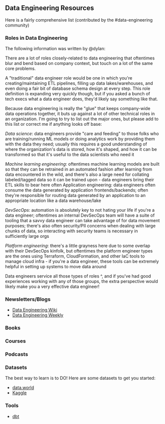 ## Data Engineering Resources

Here is a fairly comprehensive list (contributed by the #data-engineering community)

### Roles in Data Engineering 

The following information was written by @dylan:

There are a lot of roles closely-related to data
engineering that oftentimes blur and bend based on 
company context, but touch on a lot of the same core 
problems.

A "traditional" data engineer role would be one in which
you're creating/maintaining ETL pipelines, filling up data
lakes/warehouses, and even doing a fair bit of database schema
design at every step. This role definition is expanding very 
quickly though, but if you asked a bunch of tech execs what a 
data engineer does, they'd likely say something like that.

Because data engineering is really the "glue" that keeps 
company-wide data operations together, it buts up against a 
lot of other technical roles in an organization. I'm going to 
try to list out the major ones, but please add to this list or
correct me if anything looks off base:

*Data science*: data engineers provide "care and feeding" to 
those folks who are training/running ML models or doing 
analytics work by providing them with the data they need; 
usually this requires a good understanding of where the
organization's data is stored, how it's shaped, and how it 
can be transformed so that it's useful to the data scientists 
who need it

*Machine learning engineering*: oftentimes machine learning 
models are built so that they can be retrained in an automated 
fashion after learning from data encountered in the wild, and 
there's also a large need for collating labeled/tagged data so 
it can be trained upon - data engineers bring their ETL skills 
to bear here often
Application engineering: data engineers often 
consume the data generated by application frontends/backends; 
often they're responsible for routing data generated by an 
application to an appropriate location like a data warehouse/lake

*DevSecOps*: automation is absolutely key to not hating your life 
if you're a data engineer; oftentimes an internal DevSecOps team 
will have a suite of tooling that a savvy data engineer can take
advantage of for data movement purposes; there's also often security/PII 
concerns when dealing with large chunks of data, so interacting with security 
teams is necessary in sufficiently large orgs

*Platform engineering*: there's a little grayness here due to some 
overlap with their DevSecOps kinfolk, but oftentimes the platform 
engineer types are the ones using Terraform, CloudFormation, and 
other IaC tools to manage cloud infra - if you're a data engineer, 
these tools can be extremely helpful in setting up systems to move 
data around

Data engineers service all those types of roles ^, and if you've had 
good experiences working with any of those groups, the extra perspective
 would likely make you a very effective data engineer!

### Newsletters/Blogs
- [Data Engineering Wiki](https://dataengineering.wiki/Index)
- [Data Engineering Weekly](https://www.dataengineeringweekly.com/)

### Books

### Courses

### Podcasts

### Datasets 

The best way to learn is to DO! Here are some datasets to get you started: 

- [data.world](https://data.world/)
- [Kaggle](https://www.kaggle.com/datasets)

### Tools 

- [dbt](https://github.com/dbt-labs/dbt)
